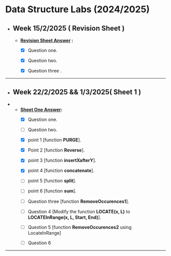 # Data Structure Labs (2024/2025)

- ## Week 15/2/2025 ( Revision Sheet  ) 

    - **[Revision Sheet Answer](https://github.com/YoussefElbahnihy/Data-structure-sheets/tree/27b136b4519b003987863e2bdd313c894160f31e/introduction%20sheet) :**
	   - [x]  Question one.
	   - [x]  Question two.
	   - [x]  Question three .

  
---

- ## Week 22/2/2025 && 1/3/2025( Sheet 1 )
- 
   - **[Sheet One Answer](https://github.com/YoussefElbahnihy/Data-structure-sheets/blob/27b136b4519b003987863e2bdd313c894160f31e/sheet%201%20/Sheet%20One%20Answer):**
	   - [x] Question one.
	   - [ ] Question two.
       - [x] point 1 [function **PURGE**].
       - [x] Point 2 [function **Reverse**].
       - [x] point 3 [function **insertXafterY**].
       - [x] point 4 [function **concatenate**].
       - [ ] point 5 [function **split**].
       - [ ] point 6 [function **sum**].
	   - [ ] Question three [function **RemoveOccurences1**].
     - [ ] Question 4 [Modify the function **LOCATE(x, L)** to **LOCATEInRange(x, L, Start, End)**].
     - [ ] Question 5 [function **RemoveOccurences2** using LocateInRange]
     - [ ] Question 6


---
